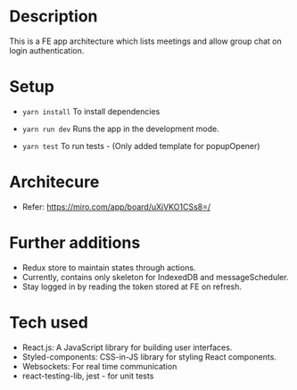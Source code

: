 # Description
This is a FE app architecture which lists meetings and allow group chat on login authentication.

# Setup
 - `yarn install` To install dependencies

 - `yarn run dev` Runs the app in the development mode.

 - `yarn test`  To run tests - (Only added template for popupOpener)

 # Architecure
 - Refer: https://miro.com/app/board/uXjVKO1CSs8=/

# Further additions
 - Redux store to maintain states through actions.
 - Currently, contains only skeleton for IndexedDB and messageScheduler.
 - Stay logged in by reading the token stored at FE on refresh.

# Tech used
 - React.js: A JavaScript library for building user interfaces.
 - Styled-components: CSS-in-JS library for styling React components.
 - Websockets: For real time communication
 - react-testing-lib, jest - for unit tests 